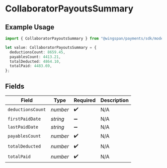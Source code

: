 # CollaboratorPayoutsSummary

## Example Usage

```typescript
import { CollaboratorPayoutsSummary } from "@wingspan/payments/sdk/models/shared";

let value: CollaboratorPayoutsSummary = {
  deductionsCount: 8659.45,
  payablesCount: 4413.21,
  totalDeducted: 4864.10,
  totalPaid: 4483.69,
};
```

## Fields

| Field              | Type               | Required           | Description        |
| ------------------ | ------------------ | ------------------ | ------------------ |
| `deductionsCount`  | *number*           | :heavy_check_mark: | N/A                |
| `firstPaidDate`    | *string*           | :heavy_minus_sign: | N/A                |
| `lastPaidDate`     | *string*           | :heavy_minus_sign: | N/A                |
| `payablesCount`    | *number*           | :heavy_check_mark: | N/A                |
| `totalDeducted`    | *number*           | :heavy_check_mark: | N/A                |
| `totalPaid`        | *number*           | :heavy_check_mark: | N/A                |